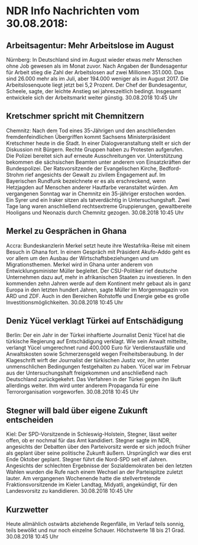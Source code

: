 # NDR Info Nachrichten vom 30.08.2018:


## Arbeitsagentur: Mehr Arbeitslose im August
Nürnberg: In Deutschland sind im August wieder etwas mehr Menschen ohne Job gewesen als im Monat zuvor. Nach Angaben der Bundesagentur für Arbeit stieg die Zahl der Arbeitslosen auf zwei Millionen 351.000. Das sind 26.000 mehr als im Juli, aber 194.000 weniger als im August 2017. Die Arbeitslosenquote liegt jetzt bei 5,2 Prozent. Der Chef der Bundesagentur, Scheele, sagte, der leichte Anstieg sei jahreszeitlich bedingt. Insgesamt entwickele sich der Arbeitsmarkt weiter günstig. 30.08.2018 10:45 Uhr 

## Kretschmer spricht mit Chemnitzern
Chemnitz: Nach dem Tod eines 35-Jährigen und den anschließenden fremdenfeindlichen Übergriffen kommt Sachsens Ministerpräsident Kretschmer heute in die Stadt. In einer Dialogveranstaltung stellt er sich der Diskussion mit Bürgern. Rechte Gruppen haben zu Protesten aufgerufen. Die Polizei bereitet sich auf erneute Ausschreitungen vor. Unterstützung bekommen die sächsischen Beamten unter anderem von Einsatzkräften der Bundespolizei. Der Ratsvorsitzende der Evangelischen Kirche, Bedford-Strohm rief angesichts der Gewalt zu zivilem Engagement auf. Im Bayerischen Rundfunk bezeichnete er es als erschreckend, wenn Hetzjagden auf Menschen anderer Hautfarbe veranstaltet würden. Am vergangenen Sonntag war in Chemnitz ein 35-jähriger erstochen worden. Ein Syrer und ein Iraker sitzen als tatverdächtig in Untersuchungshaft. Zwei Tage lang waren anschließend rechtsextreme Gruppierungen, gewaltbereite Hooligans und Neonazis durch Chemnitz gezogen. 30.08.2018 10:45 Uhr 

## Merkel zu Gesprächen in Ghana
Accra: Bundeskanzlerin Merkel setzt heute ihre Westafrika-Reise mit einem Besuch in Ghana fort. In einem Gespräch mit Präsident Akufo-Addo geht es vor allem um den Ausbau der Wirtschaftsbeziehungen und um Migrationsthemen. Merkel wird in Ghana unter anderem von Entwicklungsminister Müller begleitet. Der CSU-Politiker rief deutsche Unternehmen dazu auf, mehr in afrikanischen Staaten zu investieren. In den kommenden zehn Jahren werde auf dem Kontinent mehr gebaut als in ganz Europa in den letzten hundert Jahren, sagte Müller im Morgenmagazin von ARD und ZDF. Auch in den Bereichen Rohstoffe und Energie gebe es große Investitionsmöglichkeiten. 30.08.2018 10:45 Uhr 

## Deniz Yücel verklagt Türkei auf Entschädigung
Berlin: Der ein Jahr in der Türkei inhaftierte Journalist Deniz Yücel hat die türkische Regierung auf Entschädigung verklagt. Wie sein Anwalt mitteilte, verlangt Yücel umgerechnet rund 400.000 Euro für Verdienstausfälle und Anwaltskosten sowie Schmerzensgeld wegen Freiheitsberaubung. In der Klageschrift wirft der Journalist der türkischen Justiz vor, ihn unter unmenschlichen Bedingungen festgehalten zu haben. Yücel war im Februar aus der Untersuchungshaft freigekommen und anschließend nach Deutschland zurückgekehrt. Das Verfahren in der Türkei gegen ihn läuft allerdings weiter. Ihm wird unter anderem Propaganda für eine Terrororganisation vorgeworfen. 30.08.2018 10:45 Uhr 

## Stegner will bald über eigene Zukunft entscheiden
Kiel: Der SPD-Vorsitzende in Schleswig-Holstein, Stegner, lässt weiter offen, ob er nochmal für das Amt kandidiert. Stegner sagte im NDR, angesichts der Debatten über den Parteivorsitz werde er sich jedoch früher als geplant über seine politische Zukunft äußern. Ursprünglich war dies erst Ende Oktober geplant. Stegner führt die Nord-SPD seit elf Jahren. Angesichts der schlechten Ergebnisse der Sozialdemokraten bei den letzten Wahlen wurden die Rufe nach einem Wechsel an der Parteispitze zuletzt lauter. Am vergangenen Wochenende hatte die stellvertretende Fraktionsvorsitzende im Kieler Landtag, Midyatli, angekündigt, für den Landesvorsitz zu kandidieren. 30.08.2018 10:45 Uhr 

## Kurzwetter
Heute allmählich ostwärts abziehende Regenfälle, im Verlauf teils sonnig, teils bewölkt und nur noch einzelne Schauer. Höchstwerte 18 bis 21 Grad. 30.08.2018 10:45 Uhr 
